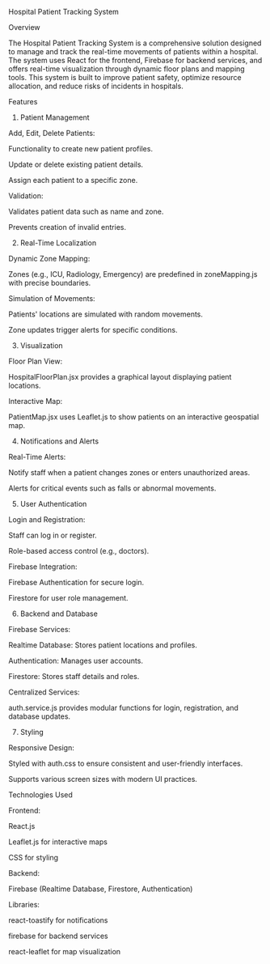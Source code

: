 Hospital Patient Tracking System

Overview

The Hospital Patient Tracking System is a comprehensive solution designed to manage and track the real-time movements of patients within a hospital. The system uses React for the frontend, Firebase for backend services, and offers real-time visualization through dynamic floor plans and mapping tools. This system is built to improve patient safety, optimize resource allocation, and reduce risks of incidents in hospitals.

Features

1. Patient Management

Add, Edit, Delete Patients:

Functionality to create new patient profiles.

Update or delete existing patient details.

Assign each patient to a specific zone.

Validation:

Validates patient data such as name and zone.

Prevents creation of invalid entries.

2. Real-Time Localization

Dynamic Zone Mapping:

Zones (e.g., ICU, Radiology, Emergency) are predefined in zoneMapping.js with precise boundaries.

Simulation of Movements:

Patients' locations are simulated with random movements.

Zone updates trigger alerts for specific conditions.

3. Visualization

Floor Plan View:

HospitalFloorPlan.jsx provides a graphical layout displaying patient locations.

Interactive Map:

PatientMap.jsx uses Leaflet.js to show patients on an interactive geospatial map.

4. Notifications and Alerts

Real-Time Alerts:

Notify staff when a patient changes zones or enters unauthorized areas.

Alerts for critical events such as falls or abnormal movements.

5. User Authentication

Login and Registration:

Staff can log in or register.

Role-based access control (e.g., doctors).

Firebase Integration:

Firebase Authentication for secure login.

Firestore for user role management.

6. Backend and Database

Firebase Services:

Realtime Database: Stores patient locations and profiles.

Authentication: Manages user accounts.

Firestore: Stores staff details and roles.

Centralized Services:

auth.service.js provides modular functions for login, registration, and database updates.

7. Styling

Responsive Design:

Styled with auth.css to ensure consistent and user-friendly interfaces.

Supports various screen sizes with modern UI practices.

Technologies Used

Frontend:

React.js

Leaflet.js for interactive maps

CSS for styling

Backend:

Firebase (Realtime Database, Firestore, Authentication)

Libraries:

react-toastify for notifications

firebase for backend services

react-leaflet for map visualization

